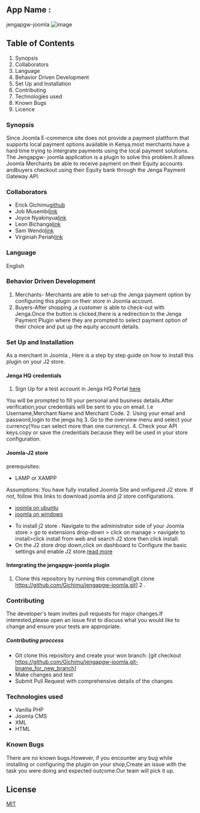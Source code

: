 ## App Name :
jengapgw-joomla
![image](https://kenyayote.com/wp-content/uploads/2018/08/Jenga-Payment-Gateway-and-Jenga-API-integration-registration-charges-and-what-it-is-equity-bank.jpg)

## Table of Contents
1. Synopsis
2. Collaborators
3. Language
4. Behavior Driven Development
5. Set Up and Installation
6. Contributing
7. Technologies used
8. Known Bugs
9. Licence

### Synopsis
Since Joomla E-commerce site does not provide a payment plattform that supports local payment options available in Kenya,most merchants have a hard time trying to intergrate payments using the local payment solutions. The Jengapgw- joomla  application is a plugin to solve this problem.It  allows Joomla Merchants be able to receive payment on their Equity accounts andbuyers checkout using their Equity bank through the Jenga Payment Gateway API.


### Collaborators
* Erick Gichimu[github](https://github.com/Gichimu)
* Job Musembi[link](https://github.com/JobMusembi)
* Joyce Nyakinyua[link](https://github.com)
* Leon Bichanga[link](https://github.com)
* Sam Wendo[link](https://github.com/Samwendo)
* Virginiah Periah[link](https://github.com/virginiah894)

### Language
English

### Behavior Driven Development
1. Merchants- Merchants are able to set-up the Jenga payment option by configuring this plugin on their store in Joomla account.
2. Buyers-After shopping ,a customer is able to check-out  with Jenga.Once the button is clicked,there is a redirection to the Jenga Payment Plugin where they are prompted to select payment option of their choice and put up the equity account details.

### Set Up and Installation
 As a merchant in Joomla , Here is a step by step guide on how to install this plugin on your J2 store.
#### Jenga HQ credentials
 1. Sign Up for a test account in Jenga HQ Portal [here](https://test.jengahq.io/#!/authenticate)

 You will be prompted to fill your personal and business details.After verification,your credentials will be sent to you on email. I.e Username,Merchant Name and Merchant Code.
2. Using your email and password,login to the jenga hq
3. Go to the overview menu and select your currency(You can select more than one currency).
4. Check your API keys.copy or save the credentials because they will be used in your store configuration. 


#### Joomla-J2 store
prerequisites:
  * LAMP or XAMPP

Assumptions:
You have fully installed Joomla Site and onfigured J2 store. If not, follow this links to download  joomla and j2 store configurations.
* [joomla on ubuntu](https://hostadvice.com/how-to/how-to-install-joomla-on-an-ubuntu-18-04-vps-or-dedicated-server/)
* [joomla on windows](https://websiteforstudents.com/install-joomla-cms-on-windows-10-desktop-server-with-xampp-support/)

 - To install j2 store : Navigate to the administrator side of your Joomla store > go to extensions drop-down > click on manage > navigate to install>click install from web and search J2 store then click install.
 - On the J2 store drop down,click on dashboard to  Configure the basic settings and enable J2 store.[read more](https://docs.j2store.org/)


 #### Intergrating the jengapgw-joomla plugin
 1. Clone this repository by running this command[git clone https://github.com/Gichimu/jengapgw-joomla.git]
 2 .


### Contributing
The developer's team invites pull requests for major changes.If interested,please open an issue first to discuss what you would like to change and ensure your tests are appropriate.
 ##### Contributing proccess
 * Git clone this repository and create your won branch:
[git checkout https://github.com/Gichimu/jengapgw-joomla.git-bname_for_new_branch]
* Make changes and test
* Submit Pull Request with comprehensive details of  the changes
### Technologies used
  * Vanilla PHP
  * Joomla CMS
  * XML
  * HTML
### Known Bugs
 There are no known bugs.However, if you encounter any bug while installing or configuring the plugin on your shop,Create an issue with the task you were doing and expected outcome.Our team will pick it up.



## License
[MIT](https://github.com/Gichimu/jengapgw-joomla/blob/master/LICENSE)

